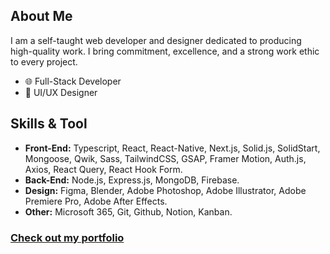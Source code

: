## About Me

I am a self-taught web developer and designer dedicated to producing high-quality work. I bring commitment, excellence, and a strong work ethic to every project.

- 🌐 Full-Stack Developer
- 🎨 UI/UX Designer

## Skills & Tool

- **Front-End:** Typescript, React, React-Native, Next.js, Solid.js, SolidStart, Mongoose, Qwik, Sass, TailwindCSS, GSAP, Framer Motion, Auth.js, Axios, React Query, React Hook Form.
- **Back-End:** Node.js, Express.js, MongoDB, Firebase.
- **Design:** Figma, Blender, Adobe Photoshop, Adobe Illustrator, Adobe Premiere Pro, Adobe After Effects.
- **Other:** Microsoft 365, Git, Github, Notion, Kanban.

### [Check out my portfolio](https://portfolio-george-vol.vercel.app/)
